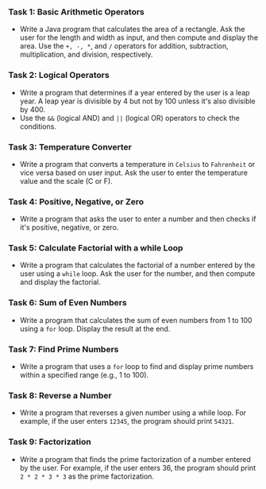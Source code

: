 ### Task 1: Basic Arithmetic Operators

- Write a Java program that calculates the area of a rectangle. Ask the user for the length and width as input, and then compute and display the area.
Use the `+, -, *`, and `/` operators for addition, subtraction, multiplication, and division, respectively.

### Task 2: Logical Operators

- Write a program that determines if a year entered by the user is a leap year. A leap year is divisible by 4 but not by 100 unless it's also divisible by 400.
- Use the `&&` (logical AND) and `||` (logical OR) operators to check the conditions.

### Task 3: Temperature Converter

- Write a program that converts a temperature in `Celsius` to `Fahrenheit` or vice versa based on user input. Ask the user to enter the temperature value and the scale (C or F).

### Task 4: Positive, Negative, or Zero

- Write a program that asks the user to enter a number and then checks if it's positive, negative, or zero.

### Task 5: Calculate Factorial with a while Loop

- Write a program that calculates the factorial of a number entered by the user using a `while` loop.
Ask the user for the number, and then compute and display the factorial.

### Task 6: Sum of Even Numbers

- Write a program that calculates the sum of even numbers from 1 to 100 using a `for` loop.
Display the result at the end.

### Task 7: Find Prime Numbers

- Write a program that uses a `for` loop to find and display prime numbers within a specified range (e.g., 1 to 100).

### Task 8: Reverse a Number

- Write a program that reverses a given number using a while loop.
For example, if the user enters `12345`, the program should print `54321`.

### Task 9: Factorization

- Write a program that finds the prime factorization of a number entered by the user.
For example, if the user enters 36, the program should print `2 * 2 * 3 * 3` as the prime factorization.